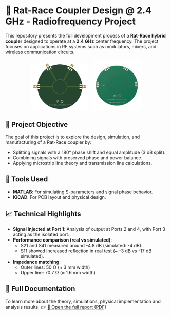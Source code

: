 # 📡 Rat-Race Coupler Design @ 2.4 GHz - Radiofrequency Project

This repository presents the full development process of a **Rat-Race hybrid coupler** designed to operate at a **2.4 GHz** center frequency. The project focuses on applications in RF systems such as modulators, mixers, and wireless communication circuits.

<p align="center">
  <img src="img/RF-RAT-RACE-COUPLER-kicad.png" alt="" width="35%" />
  &nbsp;&nbsp;
  <img src="img/RF-PCB_img.png" alt="" width="30%" />
</p>

## 🧠 Project Objective

The goal of this project is to explore the design, simulation, and manufacturing of a Rat-Race coupler by:

- Splitting signals with a 180° phase shift and equal amplitude (3 dB split).
- Combining signals with preserved phase and power balance.
- Applying microstrip line theory and transmission line calculations.

## 🧰 Tools Used

- **MATLAB**: For simulating S-parameters and signal phase behavior.
- **KiCAD**: For PCB layout and physical design.

## 📈 Technical Highlights

- **Signal injected at Port 1**: Analysis of output at Ports 2 and 4, with Port 3 acting as the isolated port.
- **Performance comparison (real vs simulated)**:
  - S21 and S41 measured around -4.8 dB (simulated: -4 dB).
  - S11 showed increased reflection in real test (~ -3 dB vs -17 dB simulated).
- **Impedance matching**:
  - Outer lines: 50 Ω (≈ 3 mm width)
  - Upper line: 70.7 Ω (≈ 1.6 mm width)
    
## 🧾 Full Documentation

To learn more about the theory, simulations, physical implementation and analysis results:
👉 [📄 Open the full report (PDF)](./TP_ERF_PG53914_rat_race_coupler.pdf)
